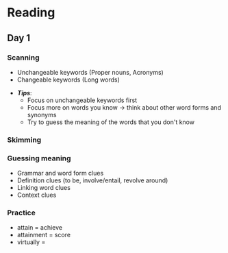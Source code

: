 # Reading

## Day 1

### Scanning

- Unchangeable keywords (Proper nouns, Acronyms)
- Changeable keywords (Long words)

* ***Tips***:
  * Focus on unchangeable keywords first
  * Focus more on words you know → think about other word forms and synonyms
  * Try to guess the meaning of the words that you don't know 

### Skimming

### Guessing meaning

- Grammar and word form clues
- Definition clues (to be, involve/entail, revolve around)
- Linking word clues
- Context clues

### Practice

- attain = achieve
- attainment = score
- virtually = 
